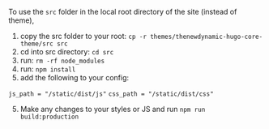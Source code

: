 To use the `src` folder in the local root directory of the site (instead of theme),

1) copy the src folder to your root: `cp -r themes/thenewdynamic-hugo-core-theme/src src`
2) cd into src directory: `cd src`
2) run: `rm -rf node_modules`
3) run: `npm install`
4) add the following to your config:

`js_path = "/static/dist/js"`
`css_path = "/static/dist/css"`

5) Make any changes to your styles or JS and run
`npm run build:production`
